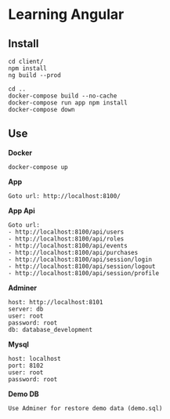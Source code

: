# Learning Angular



## Install
``` 
cd client/
npm install
ng build --prod

cd ..
docker-compose build --no-cache
docker-compose run app npm install
docker-compose down
```

## Use

**Docker**
``` 
docker-compose up
``` 

**App**
``` 
Goto url: http://localhost:8100/
``` 

**App Api**
``` 
Goto url:
- http://localhost:8100/api/users
- http://localhost:8100/api/roles
- http://localhost:8100/api/events
- http://localhost:8100/api/purchases
- http://localhost:8100/api/session/login
- http://localhost:8100/api/session/logout
- http://localhost:8100/api/session/profile
``` 

**Adminer**
```
host: http://localhost:8101
server: db
user: root
password: root
db: database_development
```

**Mysql**
``` 
host: localhost
port: 8102
user: root
password: root
```

**Demo DB**
```
Use Adminer for restore demo data (demo.sql)
```

